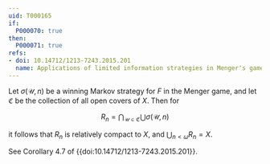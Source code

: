 ```yaml
---
uid: T000165
if:
  P000070: true
then:
  P000071: true
refs:
- doi: 10.14712/1213-7243.2015.201
  name: Applications of limited information strategies in Menger's game (S. Clontz)
---
```


Let $\sigma(\mathcal{U}, n)$ be a winning Markov strategy for $F$ in the Menger
game, and let $\mathfrak{C}$ be the collection of all open covers of $X$. Then for

$$R_n = \bigcap_{\mathcal{U}\in\mathfrak{C}} \bigcup\sigma(\mathcal{U},n)$$

it follows that $R_n$ is relatively compact to $X$, and
$\bigcup_{n<\omega} R_n = X$.

See Corollary 4.7 of {{doi:10.14712/1213-7243.2015.201}}.

